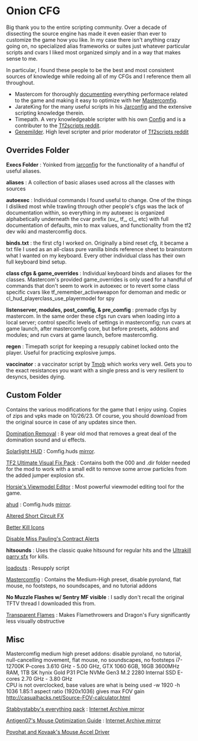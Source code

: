 # Onion CFG
Big thank you to the entire scripting community. Over a decade of dissecting the source engine has made it even easier than ever to customize the game how you like. In my case there isn't anything crazy going on, no specialized alias frameworks or suites
just whatever particular scripts and cvars I liked most organized simply and in a way that makes sense to me. 

In particular, I found these people to be the best and most consistent sources of knowledge while redoing all of my CFGs and I reference them all throughout.
- Mastercom for thoroughly [documenting](https://github.com/mastercomfig/mastercomfig/blob/develop/config/mastercomfig/cfg/comfig/comfig.cfg) everything performace related to the game and making it easy to optimize with her [Mastercomfig](https://comfig.app/).
- JarateKing for the many useful scripts in his [Jarconfig](https://github.com/JarateKing/jarconfig) and the extensive scripting knowledge therein.
- Timepath. A very knowledgeable scripter with his own [Config](https://github.com/TimePath/tf2-config) and is a contributer to the [Tf2scripts reddit](https://www.reddit.com/r/Tf2Scripts/).
- [Genemilder](https://www.reddit.com/user/genemilder). High level scripter and prior moderator of [Tf2scripts reddit](https://www.reddit.com/r/Tf2Scripts/)

## Overrides Folder
__Execs Folder__ : Yoinked from [jarconfig](https://github.com/JarateKing/jarconfig/tree/master/cfg/execs) for the functionality of a handful of useful aliases.

__aliases__ : A collection of basic aliases used across all the classes with sources

__autoexec__ : Individual commands I found useful to change. One of the things I disliked most while trawling through other people's cfgs was the lack of documentation within, so everything in my autoexec is organized alphabetically underneath the cvar prefix (sv_, tf_, cl_, etc) with full documentation of defaults, min to max values, and functionality from the tf2 dev wiki and mastercomfig docs.

__binds.txt__ : the first cfg I worked on. Originally a bind reset cfg, it became a txt file I used as an all-class pure vanilla binds reference sheet to brainstorm what I wanted on my keyboard. Every other individual class has their own full keyboard bind setup.

__class cfgs & game_overrides__ : Individual keyboard binds and aliases for the classes. Mastercom's provided game_overrides is only used for a handful of commands that don't seem to work in autoexec or to revert some class specific cvars like tf_remember_activeweapon for demoman and medic or cl_hud_playerclass_use_playermodel for spy

__listenserver, modules, post_comfig, & pre_comfig__ : premade cfgs by mastercom. In the same order these cfgs run cvars when loading into a local server; control specific levels of settings in mastercomfig; run cvars at game launch, after mastercomfig core, but before presets, addons and modules; and run cvars at game launch, before mastercomfig.

__regen__ : Timepath script for keeping a resupply cabinet locked onto the player. Useful for practicing explosive jumps.

__vaccinator__ : a vaccinator script by [Tmob](https://gist.github.com/tmob03/fceddfa38ab324f91d6177a0771d11ab) which works very well. Gets you to the exact resistances you want with a single press and is very resilient to desyncs, besides dying.

## Custom Folder
Contains the various modifications for the game that I enjoy using. Copies of zips and vpks made on 10/26/23. Of course, you should download from the original source in case of any updates since then.

[Domination Removal](https://gamebanana.com/mods/36617) : 8 year old mod that removes a great deal of the domination sound and ui effects.

[Solarlight HUD](https://github.com/SolarLightTF2/SolarLightHUD/tree/b7059e253051b24b2b90b37576cbc35baec005c6) : Comfig.huds [mirror](https://comfig.app/huds/page/solarlight-hud/).

[TF2 Ultimate Visual Fix Pack](https://github.com/agrastiOs/Ultimate-TF2-Visual-Fix-Pack) : Contains both the 000 and .dir folder needed for the mod to work with a small edit to remove some arrow particles from the added jumper explosion sfx.

[Horsie's Viewmodel Editor](https://gamebanana.com/tools/10146) : Most powerful viewmodel editing tool for the game.

[ahud](https://github.com/n0kk/ahud) : Comfig.huds [mirror](https://comfig.app/huds/page/ahud/).

[Altered Short Circuit FX](https://gamebanana.com/mods/11900)

[Better Kill Icons](https://gamebanana.com/mods/406361)

[Disable Miss Pauling's Contract Alerts](https://gamebanana.com/mods/325900)

__hitsounds__ : Uses the classic quake hitsound for regular hits and the [Ultrakill parry sfx](https://youtu.be/rcXRwD9MPDI?t=7) for kills.

[loadouts](https://github.com/jooonior/tf2-loadouts-script) : Resupply script

[Mastercomfig](https://comfig.app/app/) : Contains the Medium-High preset, disable pyroland, flat mouse, no footsteps, no soundscapes, and no tutorial addons

__No Muzzle Flashes w/ Sentry MF visible__ : I sadly don't recall the original TFTV thread I downloaded this from.

[Transparent Flames](https://gamebanana.com/mods/348622) : Makes Flamethrowers and Dragon's Fury significantly less visually obstructive

## Misc
Mastercomfig medium high preset
addons: disable pyroland, no tutorial, null-cancelling movement, flat mouse, no soundscapes, no footsteps
i7-12700K P-cores 3.610 GHz - 5.00 GHz, GTX 1060 6GB, 16GB 3600MHz RAM, 1TB SK hynix Gold P31 PCIe NVMe Gen3 M.2 2280 Internal SSD
          E-cores 2.70 GHz -  3.80 GHz  
CPU is not overclocked, base values are what is being used
-w 1920 -h 1036 1.85:1 aspect ratio (1920x1036) gives max FOV gain http://casualhacks.net/Source-FOV-calculator.html

[Stabbystabby's everything pack](https://old.reddit.com/r/tf2/comments/6gyz69/stabbys_everything_pack_2017_editionevery_dang/) : [Internet Archive mirror](https://archive.org/details/stabby-everything-pack-2017-full)

[Antigen07's Mouse Optimization Guide](https://www.overclock.net/threads/cs-s-mouse-optimization-guide.173255/) : [Internet Archive mirror](https://web.archive.org/web/20230929222545/https://www.overclock.net/threads/cs-s-mouse-optimization-guide.173255/)

[Povohat and Kovaak's Mouse Accel Driver](https://www.kovaak.com/mouse-acceleration/)
